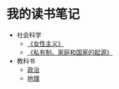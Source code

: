 # 我的读书笔记

- 社会科学
    - [《女性主义》](/wiki/reading/feminism)
    - [《私有制、家庭和国家的起源》](/wiki/reading/originoffamilyprivatepropertyandthestate)
- 教科书
    - [政治](/wiki/reading/textbook/politics)
    - [地理](/wiki/reading/textbook/geography)
